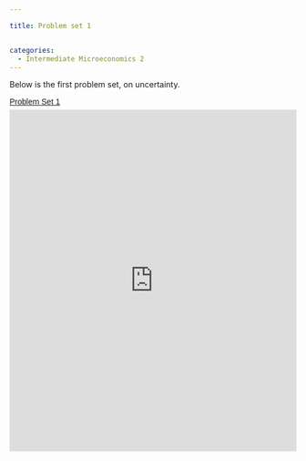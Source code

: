 ```yaml
---

title: Problem set 1


categories:
  - Intermediate Microeconomics 2
---
```

Below is the first problem set, on uncertainty. 

<p style=" margin: 12px auto 6px auto; font-family: Helvetica,Arial,Sans-serif; font-style: normal; font-variant: normal; font-weight: normal; font-size: 14px; line-height: normal; font-size-adjust: none; font-stretch: normal; -x-system-font: none; display: block;">   <a title="View Problem Set 1 on Scribd" href="http://www.scribd.com/doc/125515878/Problem-Set-1" style="text-decoration: underline;">Problem Set 1</a></p><iframe src="http://www.scribd.com/embeds/125515878/content?start_page=1&view_mode=scroll" data-auto-height="false" data-aspect-ratio="undefined" scrolling="no" width="100%" height="600" frameborder="0"></iframe>